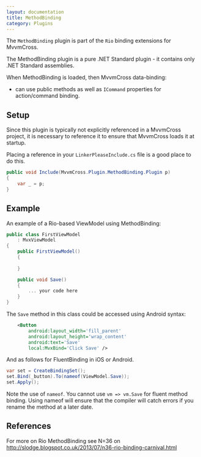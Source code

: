 ```yaml
---
layout: documentation
title: MethodBinding
category: Plugins
---
```

The `MethodBinding` plugin is part of the `Rio` binding extensions for MvvmCross.

The MethodBinding plugin is a pure .NET Standard plugin - it contains only .NET Standard assemblies.

When MethodBinding is loaded, then MvvmCross data-binding:

- can use public methods as well as `ICommand` properties for action/command binding.

## Setup

Since this plugin is typically not explicitly referenced in a MvvmCross project, it is necessary to reference it to ensure that MvvmCross loads it at startup. 

Placing a reference in your `LinkerPleaseInclude.cs` file is a good place to do this.

```C#
public void Include(MvvmCross.Plugin.MethodBinding.Plugin p)
{
    var _ = p;
}
```

## Example

An example of a Rio-based ViewModel using MethodBinding:

```c#
public class FirstViewModel
    : MvxViewModel
{
    public FirstViewModel()
    {
        
    }

    public void Save()
    {
        ... your code here
    }
}
```

The `Save` method in this class could be accessed using Android syntax:

```xml
    <Button
        android:layout_width='fill_parent'
        android:layout_height='wrap_content'
        android:text='Save'
        local:MvxBind='Click Save' />
```

And as follows for FluentBinding in iOS or Android.

```C#
var set = CreateBindingSet();
set.Bind(_button).To(nameof(ViewModel.Save));
set.Apply();
```

Note the use of `nameof`. You cannot use `vm => vm.Save` for fluent method binding. Using nameof will ensure that the compiler will catch errors if you rename the method at a later date.

## References

For more on Rio MethodBinding see N=36 on http://slodge.blogspot.co.uk/2013/07/n36-rio-binding-carnival.html


